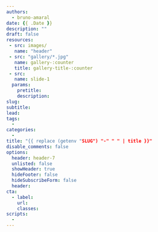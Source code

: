 ```yaml
---
authors:
  - bruno-amaral
date: {{ .Date }}
description: ""
draft: false
resources: 
 - src: images/
   name: "header"
 - src: "gallery/*.jpg"
   name: gallery-:counter
   title: gallery-title-:counter
 - src:
   name: slide-1
  params:
    pretitle: 
    description: 
slug:
subtitle: 
lead:
tags: 
  - 
categories: 
  - 
title: "{{ replace (getenv "SLUG") "-" " " | title }}"
disable_comments: false
options:
  header: header-7
  unlisted: false
  showHeader: true
  hideFooter: false
  hideSubscribeForm: false
  header:
cta:
  - label: 
    url: 
    classes:
scripts:
  -
---
```

